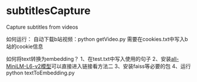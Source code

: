 # subtitlesCapture
Capture subtitles from videos

如何运行：
自动下载b站视频：python getVideo.py
需要在cookies.txt中写入b站的cookie信息


如何将text转换为embedding？
1、在test.txt中写入使用的句子
2、安装[all-MiniLM-L6-v2模型](https://blog.csdn.net/m0_65609016/article/details/134020029)可以直接进入链接看方法二
3、安装faiss等必要的包
4、运行python textToEmbedding.py